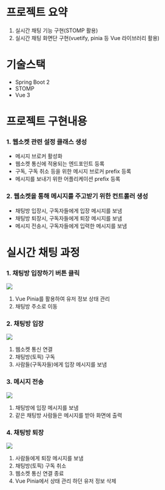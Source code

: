 # 프로젝트 요약
1. 실시간 채팅 기능 구현(STOMP 활용)
2. 실시간 채팅 화면단 구현(vuetify, pinia 등 Vue 라이브러리 활용)

# 기술스택
- Spring Boot 2
- STOMP
- Vue 3

# 프로젝트 구현내용
### 1. 웹소켓 관련 설정 클래스 생성
- 메시지 브로커 활성화
- 웹소켓 통신에 적용되는 엔드포인트 등록
- 구독, 구독 취소 등을 위한 메시지 브로커 prefix 등록
- 메시지를 보내기 위한 어플리케이션 prefix 등록
### 2. 웹소켓을 통해 메시지를 주고받기 위한 컨트롤러 생성
- 채팅방 입장시, 구독자들에게 입장 메시지를 보냄
- 채팅방 퇴장시, 구독자들에게 퇴장 메시지를 보냄
- 메시지 전송시, 구독자들에게 입력한 메시지를 보냄

# 실시간 채팅 과정
### 1. 채팅방 입장하기 버튼 클릭
![](https://velog.velcdn.com/images/topmedia/post/da6f4d32-8fde-4199-abe3-372b7c2f84bc/image.png)
1. Vue Pinia를 활용하여 유저 정보 상태 관리
2. 채팅방 주소로 이동
### 2. 채팅방 입장
![](https://velog.velcdn.com/images/topmedia/post/fc240285-1d7d-4005-ba3a-49219a2ae8dd/image.png)
1. 웹소켓 통신 연결
2. 채팅방(토픽) 구독 
3. 사람들(구독자들)에게 입장 메시지를 보냄
### 3. 메시지 전송
![](https://velog.velcdn.com/images/topmedia/post/cc5b6aea-a9e5-4ece-ab12-0d5df5d01cf4/image.png)
1. 채팅방에 입장 메시지를 보냄
2. 같은 채팅방 사람들은 메시지를 받아 화면에 출력
### 4. 채팅방 퇴장
![](https://velog.velcdn.com/images/topmedia/post/d16be41f-a22e-4c2d-9485-625ec745a292/image.png)
1. 사람들에게 퇴장 메시지를 보냄
2. 채팅방(토픽) 구독 취소
3. 웹소켓 통신 연결 종료
4. Vue Pinia에서 상태 관리 하던 유저 정보 삭제

